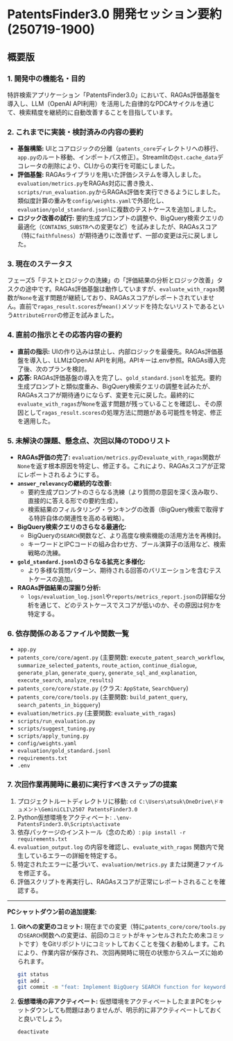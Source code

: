 # PatentsFinder3.0 開発セッション要約 (250719-1900)

## 概要版

### 1. 開発中の機能名・目的
特許検索アプリケーション「PatentsFinder3.0」において、RAGAs評価基盤を導入し、LLM（OpenAI API利用）を活用した自律的なPDCAサイクルを通じて、検索精度を継続的に自動改善することを目指しています。

### 2. これまでに実装・検討済みの内容の要約
*   **基盤構築:** UIとコアロジックの分離（`patents_core`ディレクトリへの移行、`app.py`のルート移動、インポートパス修正）。Streamlitの`@st.cache_data`デコレータの削除により、CLIからの実行を可能にしました。
*   **評価基盤:** RAGAsライブラリを用いた評価システムを導入しました。`evaluation/metrics.py`をRAGAs対応に書き換え、`scripts/run_evaluation.py`からRAGAs評価を実行できるようにしました。類似度計算の重みを`config/weights.yaml`で外部化し、`evaluation/gold_standard.jsonl`に複数のテストケースを追加しました。
*   **ロジック改善の試行:** 要約生成プロンプトの調整や、BigQuery検索クエリの最適化（`CONTAINS_SUBSTR`への変更など）を試みましたが、RAGAsスコア（特に`faithfulness`）が期待通りに改善せず、一部の変更は元に戻しました。

### 3. 現在のステータス
フェーズ5「テストとロジックの洗練」の「評価結果の分析とロジック改善」タスクの途中です。RAGAs評価基盤は動作していますが、`evaluate_with_ragas`関数が`None`を返す問題が継続しており、RAGAsスコアがレポートされていません。直前で`ragas_result.scores`が`mean()`メソッドを持たないリストであるという`AttributeError`の修正を試みました。

### 4. 直前の指示とその応答内容の要約
*   **直前の指示:** UIの作り込みは禁止し、内部ロジックを最優先。RAGAs評価基盤を導入し、LLMはOpenAI APIを利用。APIキーは.env参照。RAGAs導入完了後、次のプランを検討。
*   **応答:** RAGAs評価基盤の導入を完了し、`gold_standard.jsonl`を拡充。要約生成プロンプトと類似度重み、BigQuery検索クエリの調整を試みたが、RAGAsスコアが期待通りにならず、変更を元に戻した。最終的に`evaluate_with_ragas`が`None`を返す問題が残っていることを確認し、その原因として`ragas_result.scores`の処理方法に問題がある可能性を特定、修正を適用した。

### 5. 未解決の課題、懸念点、次回以降のTODOリスト
*   **RAGAs評価の完了:** `evaluation/metrics.py`の`evaluate_with_ragas`関数が`None`を返す根本原因を特定し、修正する。これにより、RAGAsスコアが正常にレポートされるようにする。
*   **`answer_relevancy`の継続的な改善:**
    *   要約生成プロンプトのさらなる洗練（より質問の意図を深く汲み取り、直接的に答える形での要約生成）。
    *   検索結果のフィルタリング・ランキングの改善（BigQuery検索で取得する特許自体の関連性を高める戦略）。
*   **BigQuery検索クエリのさらなる最適化:**
    *   BigQueryの`SEARCH`関数など、より高度な検索機能の活用方法を再検討。
    *   キーワードとIPCコードの組み合わせ方、ブール演算子の活用など、検索戦略の洗練。
*   **`gold_standard.jsonl`のさらなる拡充と多様化:**
    *   より多様な質問パターン、期待される回答のバリエーションを含むテストケースの追加。
*   **RAGAs評価結果の深掘り分析:**
    *   `logs/evaluation_log.jsonl`や`reports/metrics_report.json`の詳細な分析を通じて、どのテストケースでスコアが低いのか、その原因は何かを特定する。

### 6. 依存関係のあるファイルや関数一覧
*   `app.py`
*   `patents_core/core/agent.py` (主要関数: `execute_patent_search_workflow`, `summarize_selected_patents`, `route_action`, `continue_dialogue`, `generate_plan`, `generate_query`, `generate_sql_and_explanation`, `execute_search`, `analyze_results`)
*   `patents_core/core/state.py` (クラス: `AppState`, `SearchQuery`)
*   `patents_core/core/tools.py` (主要関数: `build_patent_query`, `search_patents_in_bigquery`)
*   `evaluation/metrics.py` (主要関数: `evaluate_with_ragas`)
*   `scripts/run_evaluation.py`
*   `scripts/suggest_tuning.py`
*   `scripts/apply_tuning.py`
*   `config/weights.yaml`
*   `evaluation/gold_standard.jsonl`
*   `requirements.txt`
*   `.env`

### 7. 次回作業再開時に最初に実行すべきステップの提案
1.  プロジェクトルートディレクトリに移動: `cd C:\Users\atsuk\OneDrive\ドキュメント\GeminiCLI\2507 PatentsFinder3.0`
2.  Python仮想環境をアクティベート: `.\env-PatentsFinder3.0\Scripts\activate`
3.  依存パッケージのインストール（念のため）: `pip install -r requirements.txt`
4.  `evaluation_output.log` の内容を確認し、`evaluate_with_ragas` 関数内で発生しているエラーの詳細を特定する。
5.  特定されたエラーに基づいて、`evaluation/metrics.py` または関連ファイルを修正する。
6.  評価スクリプトを再実行し、RAGAsスコアが正常にレポートされることを確認する。

---

**PCシャットダウン前の追加提案:**

1.  **Gitへの変更のコミット:**
    現在までの変更（特に`patents_core/core/tools.py`の`SEARCH`関数への変更は、前回のコミットがキャンセルされたため未コミットです）をGitリポジトリにコミットしておくことを強くお勧めします。これにより、作業内容が保存され、次回再開時に現在の状態からスムーズに始められます。

    ```bash
    git status
    git add .
    git commit -m "feat: Implement BigQuery SEARCH function for keyword matching and RAGAs integration fixes"
    ```

2.  **仮想環境の非アクティベート:**
    仮想環境をアクティベートしたままPCをシャットダウンしても問題はありませんが、明示的に非アクティベートしておくと良いでしょう。

    ```bash
    deactivate
    ```